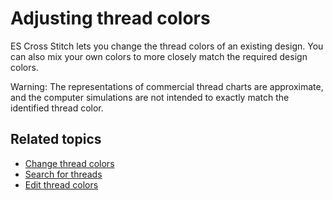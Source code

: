 # Adjusting thread colors

ES Cross Stitch lets you change the thread colors of an existing design. You can also mix your own colors to more closely match the required design colors.

Warning: The representations of commercial thread charts are approximate, and the computer simulations are not intended to exactly match the identified thread color.

## Related topics

- [Change thread colors](Change_thread_colors)
- [Search for threads](Search_for_threads)
- [Edit thread colors](Edit_thread_colors)
